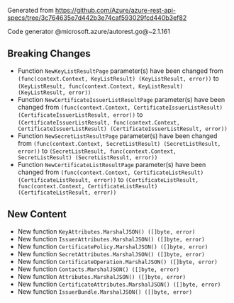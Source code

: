 Generated from https://github.com/Azure/azure-rest-api-specs/tree/3c764635e7d442b3e74caf593029fcd440b3ef82

Code generator @microsoft.azure/autorest.go@~2.1.161

## Breaking Changes

- Function `NewKeyListResultPage` parameter(s) have been changed from `(func(context.Context, KeyListResult) (KeyListResult, error))` to `(KeyListResult, func(context.Context, KeyListResult) (KeyListResult, error))`
- Function `NewCertificateIssuerListResultPage` parameter(s) have been changed from `(func(context.Context, CertificateIssuerListResult) (CertificateIssuerListResult, error))` to `(CertificateIssuerListResult, func(context.Context, CertificateIssuerListResult) (CertificateIssuerListResult, error))`
- Function `NewSecretListResultPage` parameter(s) have been changed from `(func(context.Context, SecretListResult) (SecretListResult, error))` to `(SecretListResult, func(context.Context, SecretListResult) (SecretListResult, error))`
- Function `NewCertificateListResultPage` parameter(s) have been changed from `(func(context.Context, CertificateListResult) (CertificateListResult, error))` to `(CertificateListResult, func(context.Context, CertificateListResult) (CertificateListResult, error))`

## New Content

- New function `KeyAttributes.MarshalJSON() ([]byte, error)`
- New function `IssuerAttributes.MarshalJSON() ([]byte, error)`
- New function `CertificatePolicy.MarshalJSON() ([]byte, error)`
- New function `SecretAttributes.MarshalJSON() ([]byte, error)`
- New function `CertificateOperation.MarshalJSON() ([]byte, error)`
- New function `Contacts.MarshalJSON() ([]byte, error)`
- New function `Attributes.MarshalJSON() ([]byte, error)`
- New function `CertificateAttributes.MarshalJSON() ([]byte, error)`
- New function `IssuerBundle.MarshalJSON() ([]byte, error)`
